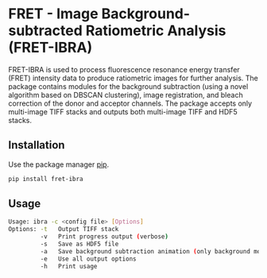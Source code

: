 # FRET - Image Background-subtracted Ratiometric Analysis (FRET-IBRA)

FRET-IBRA is used to process fluorescence resonance energy transfer (FRET) intensity data to produce ratiometric images for further analysis. The package contains modules for the background subtraction (using a novel algorithm based on DBSCAN clustering), image registration, and bleach correction of the donor and acceptor channels. The package accepts only multi-image TIFF stacks and outputs both multi-image TIFF and HDF5 stacks. 


## Installation

Use the package manager [pip](https://pip.pypa.io/en/stable/).

```bash
pip install fret-ibra
```

## Usage

```bash
Usage: ibra -c <config file> [Options]
Options: -t   Output TIFF stack
         -v   Print progress output (verbose)
         -s   Save as HDF5 file
         -a   Save background subtraction animation (only background module)
         -e   Use all output options
         -h   Print usage
```

